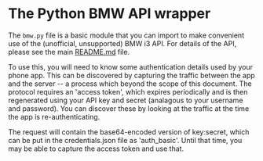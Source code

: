# The Python BMW API wrapper

The `bmw.py` file is a basic module that you can import to make convenient use of the (unofficial, unsupported) BMW i3 API.  For details of the API, please see the main [README.md](README.md) file.

To use this, you will need to know some authentication details used by your phone app.  This can be discovered by capturing the traffic between the app and the server -- a process which beyond the scope of this document.  The protocol requires an 'access token', which expires periodically and is then regenerated using your API key and secret (analagous to your username and password). You can discover these by looking at the traffic at the time the app is re-authenticating.  

The request will contain the base64-encoded version of key:secret, which can be put in the credentials.json file as 'auth_basic'.  Until that time, you may be able to capture the access token and use that.

